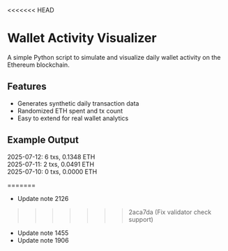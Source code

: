 <<<<<<< HEAD
# Wallet Activity Visualizer

A simple Python script to simulate and visualize daily wallet activity on the Ethereum blockchain.

## Features

- Generates synthetic daily transaction data
- Randomized ETH spent and tx count
- Easy to extend for real wallet analytics

## Example Output


2025-07-12: 6 txs, 0.1348 ETH  
2025-07-11: 2 txs, 0.0491 ETH  
2025-07-10: 0 txs, 0.0000 ETH

=======
- Update note 2126
>>>>>>> 2aca7da (Fix validator check support)
- Update note 1455
- Update note 1906
